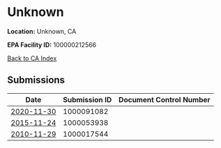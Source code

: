 # Unknown

**Location:** Unknown, CA

**EPA Facility ID:** 100000212566

[Back to CA Index](../../index.md)

## Submissions

| Date | Submission ID | Document Control Number |
|------|--------------|-------------------------|
| [2020-11-30](submissions/1000091082.md) | 1000091082 |  |
| [2015-11-24](submissions/1000053938.md) | 1000053938 |  |
| [2010-11-29](submissions/1000017544.md) | 1000017544 |  |
